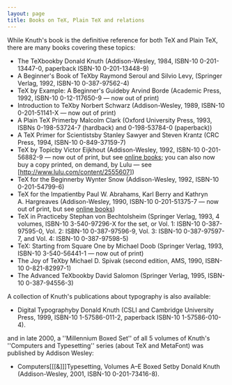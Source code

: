 ```yaml
---
layout: page
title: Books on TeX, Plain TeX and relations
---
```





While Knuth's book is the definitive reference for both TeX and
Plain TeX, there are many books covering these topics:


- The TeXbookby Donald Knuth (Addison-Wesley, 1984,
  ISBN-10 0-201-13447-0, paperback ISBN-10 0-201-13448-9)
- A Beginner's Book of TeXby Raymond Seroul and Silvio Levy,
  (Springer Verlag, 1992, ISBN-10 0-387-97562-4)
- TeX by Example: A Beginner's Guideby Arvind Borde 
  (Academic Press, 1992, ISBN-10 0-12-117650-9&nbsp;&mdash; now out of print)
- Introduction to TeXby Norbert Schwarz (Addison-Wesley,
  1989, ISBN-10 0-201-51141-X&nbsp;&mdash; now out of print)
- A Plain TeX Primerby Malcolm Clark (Oxford University
  Press, 1993, ISBNs&nbsp;0-198-53724-7 (hardback) and&nbsp;0-198-53784-0
  (paperback))
- A TeX Primer for Scientistsby Stanley Sawyer and Steven
  Krantz (CRC Press, 1994, ISBN-10 0-849-37159-7)
- TeX by Topicby Victor Eijkhout (Addison-Wesley, 1992,
  ISBN-10 0-201-56882-9&nbsp;&mdash; now out of print, but see
  [online books](./FAQ-ol-books.html); you can also now buy a copy
  printed, on demand, by Lulu&nbsp;&mdash; see
  [http://www.lulu.com/content/2555607])
- TeX for the Beginnerby Wynter Snow (Addison-Wesley, 1992,
  ISBN-10 0-201-54799-6)
- TeX for the Impatientby Paul W.&nbsp;Abrahams, Karl Berry and
  Kathryn A.&nbsp;Hargreaves (Addison-Wesley, 1990,
  ISBN-10 0-201-51375-7&nbsp;&mdash; now out of print, but see
  [online books](./FAQ-ol-books.html))
- TeX in Practiceby Stephan von Bechtolsheim (Springer
  Verlag, 1993, 4 volumes, ISBN-10 3-540-97296-X for the set, or
  Vol.&nbsp;1: ISBN-10 0-387-97595-0, 
  Vol.&nbsp;2: ISBN-10 0-387-97596-9, 
  Vol.&nbsp;3: ISBN-10 0-387-97597-7, and 
  Vol.&nbsp;4: ISBN-10 0-387-97598-5)
- TeX: Starting from Square One
  by Michael Doob (Springer
  Verlag, 1993, ISBN-10 3-540-56441-1&nbsp;&mdash; now out of print)
- The Joy of TeXby Michael D.&nbsp;Spivak (second edition,
  AMS, 1990, ISBN-10 0-821-82997-1)
- The Advanced TeXbookby David Salomon (Springer Verlag, 1995,
  ISBN-10 0-387-94556-3)


A collection of Knuth's publications about typography is also available:


- Digital Typographyby Donald Knuth (CSLI and Cambridge
  University Press, 1999, ISBN-10 1-57586-011-2, paperback
  ISBN-10 1-57586-010-4).


and in late 2000, a ''Millennium Boxed Set'' of all
5 volumes of Knuth's ''Computers and Typesetting'' series (about
TeX and MetaFont) was published by Addison Wesley:


- Computers[[[&]]]Typesetting, Volumes A&ndash;E Boxed Setby Donald Knuth
  (Addison-Wesley, 2001, ISBN-10 0-201-73416-8).




